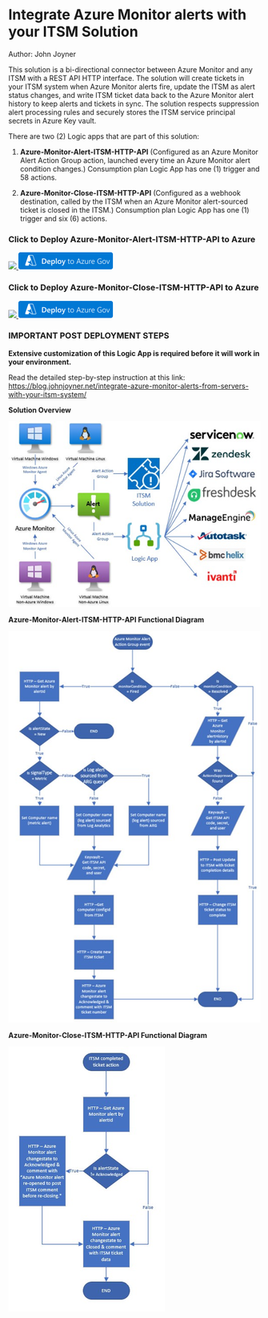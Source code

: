 # Integrate Azure Monitor alerts with your ITSM Solution
Author: John Joyner

This solution is a bi-directional connector between Azure Monitor and any ITSM with a REST API HTTP interface. The solution will create tickets in your ITSM system when Azure Monitor alerts fire, update the ITSM as alert status changes, and write ITSM ticket data back to the Azure Monitor alert history to keep alerts and tickets in sync. The solution respects suppression alert processing rules and securely stores the ITSM service principal secrets in Azure Key vault.

There are two (2) Logic apps that are part of this solution:

1. <b>Azure-Monitor-Alert-ITSM-HTTP-API</b> (Configured as an Azure Monitor Alert Action Group action, launched every time an Azure Monitor alert condition changes.) Consumption plan Logic App has one (1) trigger and 58 actions.

2. <b>Azure-Monitor-Close-ITSM-HTTP-API</b> (Configured as a webhook destination, called by the ITSM when an Azure Monitor alert-sourced ticket is closed in the ITSM.) Consumption plan Logic App has one (1) trigger and six (6) actions.

### Click to Deploy Azure-Monitor-Alert-ITSM-HTTP-API to Azure

<a href="https://portal.azure.com/#create/Microsoft.Template/uri/https%3A%2F%2Fraw.githubusercontent.com%2Fjohn-joyner%2FMicrosoft.Logic%2Frefs%2Fheads%2Fmain%2FIntegrate-Azure-Monitor-alerts-with-your-ITSM-Solution%2FAzure-Monitor-Alert-ITSM-HTTP-API.json" target="_blank">
    <img src="https://aka.ms/deploytoazurebutton"/>
</a>

<a href="https://portal.azure.us/#create/Microsoft.Template/uri/https%3A%2F%2Fraw.githubusercontent.com%2Fjohn-joyner%2FMicrosoft.Logic%2Frefs%2Fheads%2Fmain%2FIntegrate-Azure-Monitor-alerts-with-your-ITSM-Solution%2FAzure-Monitor-Alert-ITSM-HTTP-API.json" target="_blank">
<img src="https://raw.githubusercontent.com/Azure/azure-quickstart-templates/master/1-CONTRIBUTION-GUIDE/images/deploytoazuregov.png"/>
</a>

### Click to Deploy Azure-Monitor-Close-ITSM-HTTP-API to Azure

<a href="https://portal.azure.com/#create/Microsoft.Template/uri/https%3A%2F%2Fraw.githubusercontent.com%2Fjohn-joyner%2FMicrosoft.Logic%2Frefs%2Fheads%2Fmain%2FIntegrate-Azure-Monitor-alerts-with-your-ITSM-Solution%2FAzure-Monitor-Close-ITSM-HTTP-API.json" target="_blank">
    <img src="https://aka.ms/deploytoazurebutton"/>
</a>

<a href="https://portal.azure.us/#create/Microsoft.Template/uri/https%3A%2F%2Fraw.githubusercontent.com%2Fjohn-joyner%2FMicrosoft.Logic%2Frefs%2Fheads%2Fmain%2FIntegrate-Azure-Monitor-alerts-with-your-ITSM-Solution%2FAzure-Monitor-Close-ITSM-HTTP-API.json" target="_blank">
<img src="https://raw.githubusercontent.com/Azure/azure-quickstart-templates/master/1-CONTRIBUTION-GUIDE/images/deploytoazuregov.png"/>
</a>

### IMPORTANT POST DEPLOYMENT STEPS

<b>Extensive customization of this Logic App is required before it will work in your environment.</b> 

Read the detailed step-by-step instruction at this link: https://blog.johnjoyner.net/integrate-azure-monitor-alerts-from-servers-with-your-itsm-system/

<b>Solution Overview</b>

![1-SolutionOverview](https://github.com/john-joyner/Microsoft.Logic/blob/main/Integrate-Azure-Monitor-alerts-with-your-ITSM-Solution/images/Azure-Monitor-ITSM-HTTP-API%20SolutionOverview.jpg)

<b>Azure-Monitor-Alert-ITSM-HTTP-API Functional Diagram</b>

![2-AlertFunctionalDiagram](https://github.com/john-joyner/Microsoft.Logic/blob/main/Integrate-Azure-Monitor-alerts-with-your-ITSM-Solution/images/Azure-Monitor-Alert-ITSM-HTTP-API%20Functional%20Diagram.jpg)

<b>Azure-Monitor-Close-ITSM-HTTP-API Functional Diagram</b>

![3-CloseFunctionalDiagram](https://github.com/john-joyner/Microsoft.Logic/blob/main/Integrate-Azure-Monitor-alerts-with-your-ITSM-Solution/images/Azure-Monitor-Close-ITSM-HTTP-API%20Functional%20Diagram.jpg)


